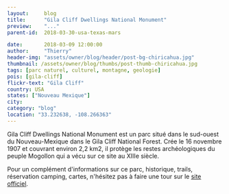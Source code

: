 ```yaml
---
layout:     blog
title:      "Gila Cliff Dwellings National Monument"
preview:    "..."
parent-id:  2018-03-30-usa-texas-mars

date:       2018-03-09 12:00:00
author:     "Thierry"
header-img: "assets/owner/blog/header/post-bg-chiricahua.jpg"
thumbnail: /assets/owner/blog/thumbs/post-thumb-chiricahua.jpg
tags: [parc naturel, culturel, montagne, geologie]
pois: [gila-cliff]
flickr-text: "Gila Cliff"
country: USA 
states: ["Nouveau Mexique"]
city: 
category: "blog"
location: "33.232638, -108.266363"
---
```


Gila Cliff Dwellings National Monument est un parc situé dans le sud-ouest du Nouveau-Mexique dans le Gila Cliff National Forest. Crée le  16 novembre 1907 et couvrant environ 2,2 km2, il protège les restes archéologiques du peuple Mogollon qui a vécu sur ce site au XIIIe siècle.







Pour un complément d'informations sur ce parc, historique, trails, réservation camping, cartes, n'hésitez pas à faire une tour sur le [site officiel](http://www.www.nps.gov/gicl/index.htm).